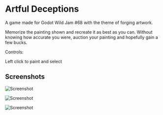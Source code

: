 # Artful Deceptions

A game made for Godot Wild Jam #68 with the theme of forging artwork.

Memorize the painting shown and recreate it as best as you can. Without knowing how accurate you were, auction your painting and hopefully gain a few bucks.

Controls:

Left click to paint and select
## Screenshots

![Screenshot](https://img.itch.zone/aW1hZ2UvMjY1OTUxNy8xNTg0NzYzMi5wbmc=/original/uVykRx.png)

![Screenshot](https://img.itch.zone/aW1hZ2UvMjY1OTUxNy8xNTg0NzYzNC5wbmc=/original/v%2F8O7k.png)

![Screenshot](https://img.itch.zone/aW1hZ2UvMjY1OTUxNy8xNTg0NzYzNS5wbmc=/original/A%2FIQ6A.png)
